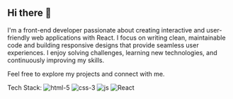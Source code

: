 ## Hi there 👋

I'm a front-end developer passionate about creating interactive and user-friendly web applications with React. I focus on writing clean, maintainable code and building responsive designs that provide seamless user experiences. I enjoy solving challenges, learning new technologies, and continuously improving my skills.

Feel free to explore my projects and connect with me.

Tech Stack:
![html-5](https://github.com/user-attachments/assets/a3450eb8-3dff-48ca-b7c2-86b5cf146b73) ![css-3](https://github.com/user-attachments/assets/3f929ba3-bf78-4c24-b8fd-56b7563016f1) ![js](https://github.com/user-attachments/assets/fc805c02-bf4a-415e-b46d-98e4472a1ff2) ![React](https://github.com/user-attachments/assets/d60117b7-5255-4fe0-b89f-eb680a8f828f)
